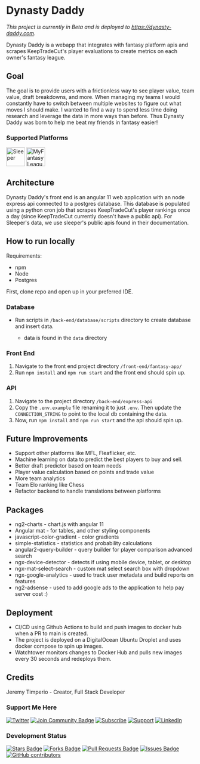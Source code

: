 # Dynasty Daddy

*This project is currently in Beta and is deployed to https://dynasty-daddy.com.*

Dynasty Daddy is a webapp that integrates with fantasy platform apis and scrapes KeepTradeCut's player evaluations to create metrics on each owner's fantasy league.

## Goal

The goal is to provide users with a frictionless way to see player value, team value, draft breakdowns, and more. When managing my teams I would constantly have to switch between multiple websites to figure out what moves I should make. I wanted to find a way to spend less time doing research and leverage the data in more ways than before. Thus Dynasty Daddy was born to help me beat my friends in fantasy easier!

### Supported Platforms
<p float="left">
<img src="https://play-lh.googleusercontent.com/Ox2yWLWnOTu8x2ZWVQuuf0VqK_27kEqDMnI91fO6-1HHkvZ24wTYCZRbVZfRdx3DXn4=w480-h960-rw" alt="Sleeper" title="Sleeper" width="50px">
<img src="http://myfantasyleague.com/images/mfl_logo/updates/new_mfl_logo_80x80.gif" alt="MyFantasyLeague" title="MyFantasyLeague" width="50px"/>
</p>

## Architecture

Dynasty Daddy's front end is an angular 11 web application with an node express api connected to a postgres database. This database is populated using a python cron job that scrapes KeepTradeCut's player rankings once a day (since KeepTradeCut currently doesn't have a public api). For Sleeper's data, we use sleeper's public apis found in their documentation.

## How to run locally

Requirements:

- npm
- Node
- Postgres

First, clone repo and open up in your preferred IDE.

### Database

- Run scripts in `/back-end/database/scripts` directory to create database and insert data.

    - data is found in the `data` directory

###  Front End

1. Navigate to the front end project directory `/front-end/fantasy-app/`
2. Run `npm install` and `npm run start` and the front end should spin up.

### API

1. Navigate to the project directory `/back-end/express-api`
2. Copy the `.env.example` file renaming it to just `.env`. Then update the `CONNECTION_STRING` to point to the local db containing the data.
3. Now, run `npm install` and `npm run start` and the api should spin up.



## Future Improvements

- Support other platforms like MFL, Fleaflicker, etc.
- Machine learning on data to predict the best players to buy and sell.
- Better draft predictor based on team needs
- Player value calculation based on points and trade value
- More team analytics
- Team Elo ranking like Chess
- Refactor backend to handle translations between platforms

## Packages

- ng2-charts - chart.js with angular 11
- Angular mat - for tables, and other styling components
- javascript-color-gradient - color gradients
- simple-statistics - statistics and probability calculations
- angular2-query-builder - query builder for player comparison advanced search
- ngx-device-detector - detects if using mobile device, tablet, or desktop
- ngx-mat-select-search - custom mat select search box with dropdown
- ngx-google-analytics - used to track user metadata and build reports on features
- ng2-adsense - used to add google ads to the application to help pay server cost :)

## Deployment
- CI/CD using Github Actions to build and push images to docker hub when a PR to main is created.
- The project is deployed on a DigitalOcean Ubuntu Droplet and uses docker compose to spin up images.
- Watchtower monitors changes to Docker Hub and pulls new images every 30 seconds and redeploys them.

## Credits

Jeremy Timperio - Creator, Full Stack Developer

### Support Me Here
<a href="https://twitter.com/DynastyDaddyff"><img src="https://img.shields.io/badge/Twitter-1DA1F2?style=for-the-badge&logo=twitter&logoColor=white" alt="Twitter"/></a>
<a href="https://discord.gg/SJJuQBJqda"><img src="https://img.shields.io/badge/Discord-5865F2?style=for-the-badge&logo=discord&logoColor=white" alt="Join Community Badge"/></a>
<a href="https://www.youtube.com/channel/UC9SOfhKyR3MQj8xB778rhnA/featured"><img src="https://img.shields.io/badge/YouTube-FF0000?style=for-the-badge&logo=youtube&logoColor=white" alt="Subscribe"/></a>
<a href="https://www.buymeacoffee.com/jertimperio"><img src="https://img.shields.io/badge/Buy_Me_A_Coffee-FFDD00?style=for-the-badge&logo=buy-me-a-coffee&logoColor=black" alt="Support"/></a>
<a href="https://www.linkedin.com/in/jmtimper/"><img src="https://img.shields.io/badge/LinkedIn-0077B5?style=for-the-badge&logo=linkedin&logoColor=white" alt="LinkedIn"/></a>



### Development Status

<a href="https://github.com/jmtimper/dynasty-daddy/stargazers"><img src="https://img.shields.io/github/stars/jmtimper/dynasty-daddy" alt="Stars Badge"/></a>
<a href="https://github.com/jmtimper/dynasty-daddy/network/members"><img src="https://img.shields.io/github/forks/jmtimper/dynasty-daddy" alt="Forks Badge"/></a>
<a href="https://github.com/jmtimper/dynasty-daddy/pulls"><img src="https://img.shields.io/github/issues-pr/jmtimper/dynasty-daddy" alt="Pull Requests Badge"/></a>
<a href="https://github.com/jmtimper/dynasty-daddy/issues"><img src="https://img.shields.io/github/issues/jmtimper/dynasty-daddy" alt="Issues Badge"/></a>
<a href="https://github.com/jmtimper/dynasty-daddy/graphs/contributors"><img alt="GitHub contributors" src="https://img.shields.io/github/contributors/jmtimper/dynasty-daddy?color=2b9348"></a>
